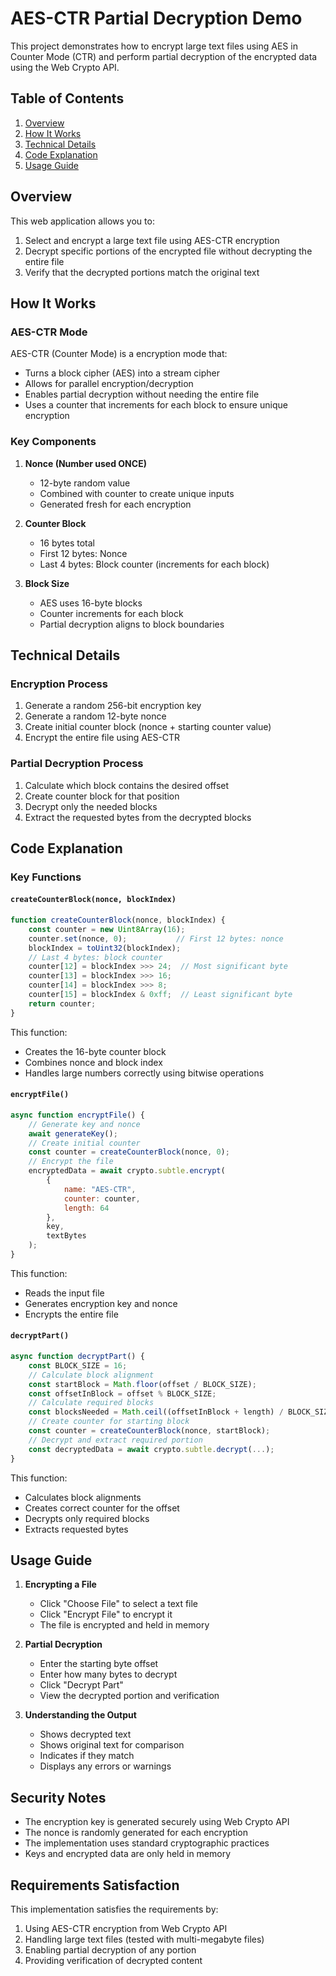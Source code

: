 # AES-CTR Partial Decryption Demo

This project demonstrates how to encrypt large text files using AES in Counter Mode (CTR) and perform partial decryption of the encrypted data using the Web Crypto API.

## Table of Contents
1. [Overview](#overview)
2. [How It Works](#how-it-works)
3. [Technical Details](#technical-details)
4. [Code Explanation](#code-explanation)
5. [Usage Guide](#usage-guide)

## Overview

This web application allows you to:
1. Select and encrypt a large text file using AES-CTR encryption
2. Decrypt specific portions of the encrypted file without decrypting the entire file
3. Verify that the decrypted portions match the original text

## How It Works

### AES-CTR Mode
AES-CTR (Counter Mode) is a encryption mode that:
- Turns a block cipher (AES) into a stream cipher
- Allows for parallel encryption/decryption
- Enables partial decryption without needing the entire file
- Uses a counter that increments for each block to ensure unique encryption

### Key Components
1. **Nonce (Number used ONCE)**
   - 12-byte random value
   - Combined with counter to create unique inputs
   - Generated fresh for each encryption

2. **Counter Block**
   - 16 bytes total
   - First 12 bytes: Nonce
   - Last 4 bytes: Block counter (increments for each block)

3. **Block Size**
   - AES uses 16-byte blocks
   - Counter increments for each block
   - Partial decryption aligns to block boundaries

## Technical Details

### Encryption Process
1. Generate a random 256-bit encryption key
2. Generate a random 12-byte nonce
3. Create initial counter block (nonce + starting counter value)
4. Encrypt the entire file using AES-CTR

### Partial Decryption Process
1. Calculate which block contains the desired offset
2. Create counter block for that position
3. Decrypt only the needed blocks
4. Extract the requested bytes from the decrypted blocks

## Code Explanation

### Key Functions

#### `createCounterBlock(nonce, blockIndex)`
```javascript
function createCounterBlock(nonce, blockIndex) {
    const counter = new Uint8Array(16);
    counter.set(nonce, 0);           // First 12 bytes: nonce
    blockIndex = toUint32(blockIndex);
    // Last 4 bytes: block counter
    counter[12] = blockIndex >>> 24;  // Most significant byte
    counter[13] = blockIndex >>> 16;
    counter[14] = blockIndex >>> 8;
    counter[15] = blockIndex & 0xff;  // Least significant byte
    return counter;
}
```
This function:
- Creates the 16-byte counter block
- Combines nonce and block index
- Handles large numbers correctly using bitwise operations

#### `encryptFile()`
```javascript
async function encryptFile() {
    // Generate key and nonce
    await generateKey();
    // Create initial counter
    const counter = createCounterBlock(nonce, 0);
    // Encrypt the file
    encryptedData = await crypto.subtle.encrypt(
        {
            name: "AES-CTR",
            counter: counter,
            length: 64
        },
        key,
        textBytes
    );
}
```
This function:
- Reads the input file
- Generates encryption key and nonce
- Encrypts the entire file

#### `decryptPart()`
```javascript
async function decryptPart() {
    const BLOCK_SIZE = 16;
    // Calculate block alignment
    const startBlock = Math.floor(offset / BLOCK_SIZE);
    const offsetInBlock = offset % BLOCK_SIZE;
    // Calculate required blocks
    const blocksNeeded = Math.ceil((offsetInBlock + length) / BLOCK_SIZE);
    // Create counter for starting block
    const counter = createCounterBlock(nonce, startBlock);
    // Decrypt and extract required portion
    const decryptedData = await crypto.subtle.decrypt(...);
}
```
This function:
- Calculates block alignments
- Creates correct counter for the offset
- Decrypts only required blocks
- Extracts requested bytes

## Usage Guide

1. **Encrypting a File**
   - Click "Choose File" to select a text file
   - Click "Encrypt File" to encrypt it
   - The file is encrypted and held in memory

2. **Partial Decryption**
   - Enter the starting byte offset
   - Enter how many bytes to decrypt
   - Click "Decrypt Part"
   - View the decrypted portion and verification

3. **Understanding the Output**
   - Shows decrypted text
   - Shows original text for comparison
   - Indicates if they match
   - Displays any errors or warnings

## Security Notes

- The encryption key is generated securely using Web Crypto API
- The nonce is randomly generated for each encryption
- The implementation uses standard cryptographic practices
- Keys and encrypted data are only held in memory

## Requirements Satisfaction

This implementation satisfies the requirements by:
1. Using AES-CTR encryption from Web Crypto API
2. Handling large text files (tested with multi-megabyte files)
3. Enabling partial decryption of any portion
4. Providing verification of decrypted content 